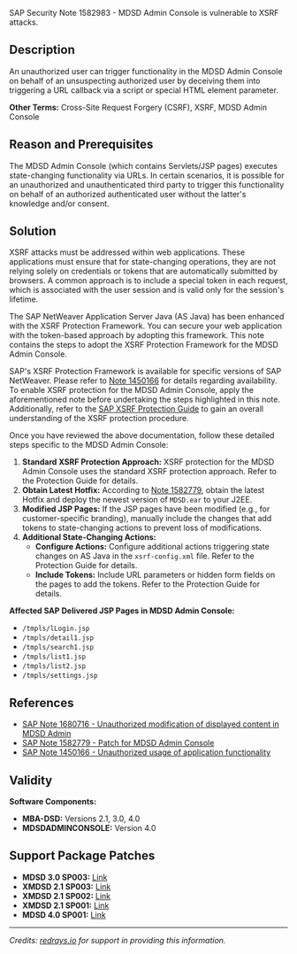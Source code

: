 SAP Security Note 1582983 - MDSD Admin Console is vulnerable to XSRF attacks.

## Description

An unauthorized user can trigger functionality in the MDSD Admin Console on behalf of an unsuspecting authorized user by deceiving them into triggering a URL callback via a script or special HTML element parameter.

**Other Terms:** Cross-Site Request Forgery (CSRF), XSRF, MDSD Admin Console

## Reason and Prerequisites

The MDSD Admin Console (which contains Servlets/JSP pages) executes state-changing functionality via URLs. In certain scenarios, it is possible for an unauthorized and unauthenticated third party to trigger this functionality on behalf of an authorized authenticated user without the latter's knowledge and/or consent.

## Solution

XSRF attacks must be addressed within web applications. These applications must ensure that for state-changing operations, they are not relying solely on credentials or tokens that are automatically submitted by browsers. A common approach is to include a special token in each request, which is associated with the user session and is valid only for the session's lifetime.

The SAP NetWeaver Application Server Java (AS Java) has been enhanced with the XSRF Protection Framework. You can secure your web application with the token-based approach by adopting this framework. This note contains the steps to adopt the XSRF Protection Framework for the MDSD Admin Console.

SAP's XSRF Protection Framework is available for specific versions of SAP NetWeaver. Please refer to [Note 1450166](https://me.sap.com/notes/1450166) for details regarding availability. To enable XSRF protection for the MDSD Admin Console, apply the aforementioned note before undertaking the steps highlighted in this note. Additionally, refer to the [SAP XSRF Protection Guide](https://me.sap.com/notes/1450166) to gain an overall understanding of the XSRF protection procedure.

Once you have reviewed the above documentation, follow these detailed steps specific to the MDSD Admin Console:

1. **Standard XSRF Protection Approach:** XSRF protection for the MDSD Admin Console uses the standard XSRF protection approach. Refer to the Protection Guide for details.
2. **Obtain Latest Hotfix:** According to [Note 1582779](https://me.sap.com/notes/1582779), obtain the latest Hotfix and deploy the newest version of `MDSD.ear` to your J2EE.
3. **Modified JSP Pages:** If the JSP pages have been modified (e.g., for customer-specific branding), manually include the changes that add tokens to state-changing actions to prevent loss of modifications.
4. **Additional State-Changing Actions:**
   - **Configure Actions:** Configure additional actions triggering state changes on AS Java in the `xsrf-config.xml` file. Refer to the Protection Guide for details.
   - **Include Tokens:** Include URL parameters or hidden form fields on the pages to add the tokens. Refer to the Protection Guide for details.

**Affected SAP Delivered JSP Pages in MDSD Admin Console:**
- `/tmpls/lLogin.jsp`
- `/tmpls/detail1.jsp`
- `/tmpls/search1.jsp`
- `/tmpls/list1.jsp`
- `/tmpls/list2.jsp`
- `/tmpls/settings.jsp`

## References

- [SAP Note 1680716 - Unauthorized modification of displayed content in MDSD Admin](https://me.sap.com/notes/1680716)
- [SAP Note 1582779 - Patch for MDSD Admin Console](https://me.sap.com/notes/1582779)
- [SAP Note 1450166 - Unauthorized usage of application functionality](https://me.sap.com/notes/1450166)

## Validity

**Software Components:**
- **MBA-DSD:** Versions 2.1, 3.0, 4.0
- **MDSDADMINCONSOLE:** Version 4.0

## Support Package Patches

- **MDSD 3.0 SP003:** [Link](https://userapps.support.sap.com/sap/support/swdc/notes?cvnr=01200615320200008610&support_package=SP003&patch_level=000000)
- **XMDSD 2.1 SP003:** [Link](https://userapps.support.sap.com/sap/support/swdc/notes?cvnr=01200615320200008609&support_package=SP003&patch_level=000000)
- **XMDSD 2.1 SP002:** [Link](https://userapps.support.sap.com/sap/support/swdc/notes?cvnr=01200615320200008609&support_package=SP002&patch_level=000011)
- **XMDSD 2.1 SP001:** [Link](https://userapps.support.sap.com/sap/support/swdc/notes?cvnr=01200615320200008609&support_package=SP001&patch_level=000023)
- **MDSD 4.0 SP001:** [Link](https://userapps.support.sap.com/sap/support/swdc/notes?cvnr=01200314690200008359&support_package=SP001&patch_level=000000)

---

*Credits: [redrays.io](https://redrays.io) for support in providing this information.*